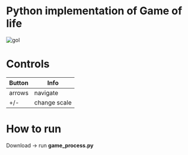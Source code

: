 # Python implementation of Game of life

![gol](https://user-images.githubusercontent.com/80840120/175763610-78d10d8a-12a0-4c40-b3f0-b53491560499.gif)

# Controls

|Button|Info|
|--------|------ |
|arrows|navigate |
|+/-|change scale|

# How to run

Download -> run **game_process.py**